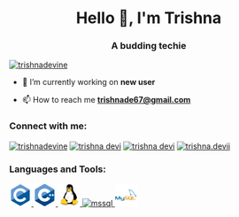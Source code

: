 <h1 align="center">Hello 👋, I'm Trishna</h1>
<h3 align="center">A budding techie</h3>

<p align="left"> <a href="https://twitter.com/trishnadevine" target="blank"><img src="https://img.shields.io/twitter/follow/trishnadevine?logo=twitter&style=for-the-badge" alt="trishnadevine" /></a> </p>

- 🔭 I’m currently working on **new user**

- 📫 How to reach me **trishnade67@gmail.com**

<h3 align="left">Connect with me:</h3>
<p align="left">
<a href="https://twitter.com/trishnadevine" target="blank"><img align="center" src="https://raw.githubusercontent.com/rahuldkjain/github-profile-readme-generator/master/src/images/icons/Social/twitter.svg" alt="trishnadevine" height="30" width="40" /></a>
<a href="https://linkedin.com/in/trishna devi" target="blank"><img align="center" src="https://raw.githubusercontent.com/rahuldkjain/github-profile-readme-generator/master/src/images/icons/Social/linked-in-alt.svg" alt="trishna devi" height="30" width="40" /></a>
<a href="https://fb.com/trishna devi" target="blank"><img align="center" src="https://raw.githubusercontent.com/rahuldkjain/github-profile-readme-generator/master/src/images/icons/Social/facebook.svg" alt="trishna devi" height="30" width="40" /></a>
<a href="https://instagram.com/trishna.devii" target="blank"><img align="center" src="https://raw.githubusercontent.com/rahuldkjain/github-profile-readme-generator/master/src/images/icons/Social/instagram.svg" alt="trishna.devii" height="30" width="40" /></a>
</p>

<h3 align="left">Languages and Tools:</h3>
<p align="left"> <a href="https://www.cprogramming.com/" target="_blank" rel="noreferrer"> <img src="https://raw.githubusercontent.com/devicons/devicon/master/icons/c/c-original.svg" alt="c" width="40" height="40"/> </a> <a href="https://www.w3schools.com/cpp/" target="_blank" rel="noreferrer"> <img src="https://raw.githubusercontent.com/devicons/devicon/master/icons/cplusplus/cplusplus-original.svg" alt="cplusplus" width="40" height="40"/> </a> <a href="https://www.linux.org/" target="_blank" rel="noreferrer"> <img src="https://raw.githubusercontent.com/devicons/devicon/master/icons/linux/linux-original.svg" alt="linux" width="40" height="40"/> </a> <a href="https://www.microsoft.com/en-us/sql-server" target="_blank" rel="noreferrer"> <img src="https://www.svgrepo.com/show/303229/microsoft-sql-server-logo.svg" alt="mssql" width="40" height="40"/> </a> <a href="https://www.mysql.com/" target="_blank" rel="noreferrer"> <img src="https://raw.githubusercontent.com/devicons/devicon/master/icons/mysql/mysql-original-wordmark.svg" alt="mysql" width="40" height="40"/> </a> </p>

